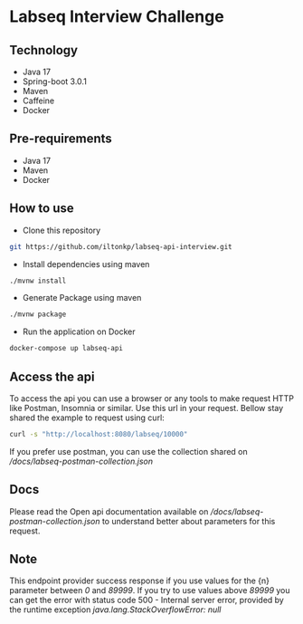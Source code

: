 # Labseq Interview Challenge

## Technology

- <a hrf="https://www.java.com/en/download/help/whatis_java.html">Java 17</a>
- <a hrf="https://spring.io/projects/spring-boot">Spring-boot 3.0.1</a>
- <a hrf="https://maven.apache.org/">Maven</a>
- <a hrf="https://www.baeldung.com/java-caching-caffeine">Caffeine</a>
- <a hrf="https://docs.docker.com/get-started/overview/">Docker</a>

## Pre-requirements

- <a hrf="https://www.java.com/en/download/help/whatis_java.html">Java 17</a>
- <a hrf="https://maven.apache.org/">Maven</a>
- <a hrf="https://docs.docker.com/get-started/overview/">Docker</a>

## How to use

- Clone this repository
```sh
git https://github.com/iltonkp/labseq-api-interview.git
```

- Install dependencies using maven 
```sh
./mvnw install
```

- Generate Package using maven
```sh
./mvnw package
```

- Run the application on Docker
```sh
docker-compose up labseq-api
```

## Access the api

To access the api you can use a browser or any tools to make request HTTP like Postman, Insomnia or similar. Use this
<a hrf="http://localhost:8080/labseq/{n}">url</a> in your request. Bellow stay shared the example to request using curl:

```sh
curl -s "http://localhost:8080/labseq/10000"
```

If you prefer use postman, you can use the collection shared on */docs/labseq-postman-collection.json*

## Docs

Please read the Open api documentation available on */docs/labseq-postman-collection.json* to understand better about 
parameters for this request. 

## Note 

This endpoint provider success response if you use values for the {n} parameter between *0* and *89999*. If you try to use 
values above *89999* you can get the error with status code 500 - Internal server error, provided by the runtime exception
*java.lang.StackOverflowError: null*
